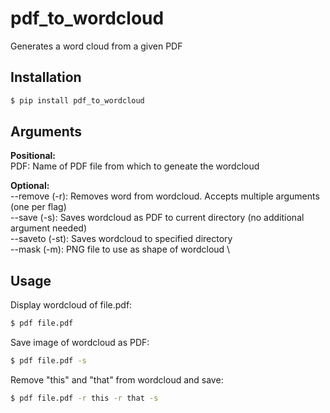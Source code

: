 # pdf_to_wordcloud

Generates a word cloud from a given PDF

## Installation

```zsh
$ pip install pdf_to_wordcloud
```

## Arguments

**Positional:** \
PDF: Name of PDF file from which to geneate the wordcloud

**Optional:** \
--remove (-r): Removes word from wordcloud. Accepts multiple arguments (one per flag) \
--save (-s): Saves wordcloud as PDF to current directory (no additional argument needed) \
--saveto (-st): Saves wordcloud to specified directory \
--mask (-m): PNG file to use as shape of wordcloud \

## Usage

Display wordcloud of file.pdf:
```zsh
$ pdf file.pdf
```

Save image of wordcloud as PDF:
```zsh
$ pdf file.pdf -s
```

Remove "this" and "that" from wordcloud and save:
```zsh
$ pdf file.pdf -r this -r that -s
```



